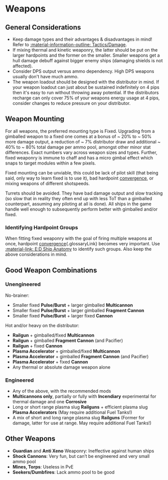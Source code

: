 # Weapons

## General Considerations

- Keep damage types and their advantages & disadvantages in mind! Refer to [:material-information-outline: Tactics/Damage](../../tactics/damage.md).
- If mixing thermal and kinetic weaponry, the latter should be put on the larger hardpoints and the former on the smaller. Smaller weapons get a hull damage debuff against bigger enemy ships (damaging shields is not affected).
- Consider DPS output versus ammo dependency. High DPS weapons usually don't have much ammo.
- The weapon loadout should be designed with the distributor in mind. If your weapon loadout can just about be sustained indefinitely on 4 pips then it's easy to run without throwing away potential. If the distributors recharge can only cover 75% of your weapons energy usage at 4 pips, consider changes to reduce pressure on your distributor.

## Weapon Mounting 

For all weapons, the preferred mounting type is Fixed. Upgrading from a gimballed weapon to a fixed one comes at a bonus of ~ 20% to ~ 50% more damage output, a reduction of ~ 7% distributor draw and additional ~ 40% to ~ 80% total damage per ammo pool, amongst other minor stat differences. Exact numbers vary across weapon sizes and types. Further, fixed weaponry is immune to chaff and has a micro gimbal effect which snaps to target modules within a few pixels.

Fixed mounting can be unviable, this could be lack of pilot skill (that being said, only way to learn fixed is to use it), bad hardpoint [convergence](../../misc/glossary.md#convergence), or mixing weapons of different shotspeeds.

Turrets should be avoided. They have bad damage output and slow tracking (so slow that in reality they often end up with less ToT than a gimballed counterpart, assuming any piloting at all is done). All ships in the game handle well enough to subsequently perform better with gimballed and/or fixed.

### Identifying Hardpoint Groups

When fitting fixed weaponry with the goal of firing multiple weapons at once, hardpoint [convergence](../../misc/glossary.md#convergence){.glossaryLink} becomes very important. Use [:material-link: E:D Ship Anatomy](https://siriuscorp.cc/edsa/) to identify such groups. Also keep the above considerations in mind.

## Good Weapon Combinations
### Unengineered

No-brainer:

- Smaller fixed **Pulse/Burst** + larger gimballed **Multicannon**
- Smaller fixed **Pulse/Burst** + larger gimballed **Fragment Cannon**
- Smaller fixed **Pulse/Burst** + larger fixed **Cannon**

Hot and/or heavy on the distributor:

- **Railgun** + gimballed/fixed **Multicannon**
- **Railgun** + gimballed **Fragment Cannon** (and Pacifier)
- **Railgun** + fixed **Cannon**
- **Plasma Accelerator** + gimballed/fixed **Multicannon**
- **Plasma Accelerator** + gimballed **Fragment Cannon** (and Pacifier)
- **Plasma Accelerator** + fixed **Cannon**
- Any thermal or absolute damage weapon alone

### Engineered

- Any of the above, with the recommended mods
- **Multicannons only**, partially or fully with **Incendiary** experimental for thermal damage and one **Corrosive**
- Long or short range plasma slug **Railguns** + efficient plasma slug **Plasma Accelerators** (May require additional Fuel Tanks!)
- A mix of short and long range plasma slug **Railguns** (Former for damage, latter for use at range. May require additional Fuel Tanks!)

## Other Weapons

- **Guardian** and **Anti Xeno** Weaponry: Ineffective against human ships
- **Shock Cannons**: Very fun, but can’t be engineered and very small ammo pool
- **Mines, Torps**: Useless in PvE
- **Seekers/Dumbfires**: Lack ammo pool to be good
